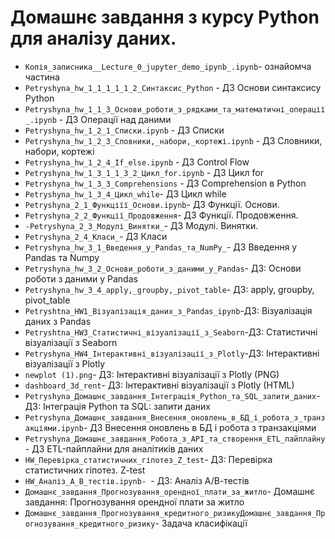 # Домашнє завдання з курсу Python для аналізу даних. 
- `Копія_записника__Lecture_0_jupyter_demo_ipynb_.ipynb`- ознайомча частина
- `Petryshyna_hw_1_1_1_1_1_2_Cинтаксис_Python` - ДЗ Основи синтаксису Python
- `Petryshyna_hw_1_1_3_Основи_роботи_з_рядками_та_математичні_операції_.ipynb` - ДЗ Операції над даними
- `Petryshyna_hw_1_2_1_Списки.ipynb` - ДЗ Списки
- `Petryshyna_hw_1_2_3_Словники,_набори,_кортежі.ipynb` - ДЗ Словники, набори, кортежі
- `Petryshyna_hw_1_2_4_If_else.ipynb` - ДЗ Control Flow 
- `Petryshyna_hw_1_3_1_1_3_2_Цикл_for.ipynb` - ДЗ Цикл for
- `Petryshyna_hw_1_3_3_Comprehensions` - ДЗ Comprehension в Python
- `Petryshyna_hw_1_3_4_Цикл_while`- ДЗ Цикл while
- `Petryshyna_2_1_Функціїї_Основи.ipynb`- ДЗ Функції. Основи.
- `Petryshyna_2_2_Функції_Продовження`- ДЗ Функції. Продовження.
- `-Petryshyna_2_3_Модулі_Винятки_`- ДЗ Модулі. Винятки.
- `Petryshyna_2_4_Класи_`- ДЗ Класи
- `Petryshyna_hw_3_1_Введення_у_Pandas_та_NumPy_`- ДЗ Введення у Pandas та Numpy
- `Petryshyna_hw_3_2_Основи_роботи_з_даними_у_Pandas`- ДЗ: Основи роботи з даними у Pandas
- `Petryshyna_hw_3_4_apply,_groupby,_pivot_table`- ДЗ: apply, groupby, pivot_table
- `Petryshtna_HW1_Візуалізація_даних_з_Pandas_ipynb`-ДЗ: Візуалізація даних з Pandas
- `Petryshtna_HW3_Статистичні_візуалізації_з_Seaborn`-ДЗ: Статистичні візуалізації з Seaborn
- `Petryshyna_HW4_Інтерактивні_візуалізації_з_Plotly`-ДЗ: Інтерактивні візуалізації з Plotly
- `newplot (1).png`- ДЗ: Інтерактивні візуалізації з Plotly (PNG)
- `dashboard_3d_rent`- ДЗ: Інтерактивні візуалізації з Plotly (HTML)
- `Petryshyna_Домашнє_завдання_Інтеграція_Python_та_SQL_запити_даних`- ДЗ: Інтеграція Python та SQL: запити даних
- `Petryshyna_Домашнє_завдання_Внесення_оновлень_в_БД_і_робота_з_транзакціями.ipynb`- ДЗ Внесення оновлень в БД і робота з транзакціями
- `Petryshyna_Домашнє_завдання_Робота_з_АРІ_та_створення_ETL_пайплайну`- ДЗ ETL-пайплайни для аналітиків даних
- `HW_Перевірка_статиcтичних_гіпотез_Z_test`-  ДЗ: Перевірка статиcтичних гіпотез. Z-test
- `HW_Аналіз_А_В_тестів.ipynb- `-  ДЗ: Аналіз А/В-тестів
- `Домашнє_завдання_Прогнозування_орендної_плати_за_житло`- Домашнє завдання: Прогнозування орендної плати за житло
- `Домашнє_завдання_Прогнозування_кредитного_ризикуДомашнє_завдання_Прогнозування_кредитного_ризику`- Задача класифікації
